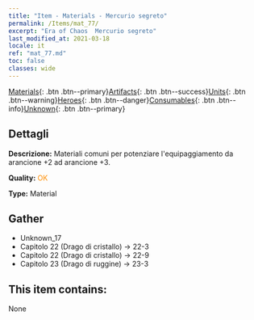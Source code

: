 ```yaml
---
title: "Item - Materials - Mercurio segreto"
permalink: /Items/mat_77/
excerpt: "Era of Chaos  Mercurio segreto"
last_modified_at: 2021-03-18
locale: it
ref: "mat_77.md"
toc: false
classes: wide
---
```

 [Materials](/it/Items/){: .btn .btn--primary}[Artifacts](/it/Items/Artifacts/){: .btn .btn--success}[Units](/it/Items/Units/){: .btn .btn--warning}[Heroes](/it/Items/Heroes/){: .btn .btn--danger}[Consumables](/it/Items/Consumables/){: .btn .btn--info}[Unknown](/it/Items/Unknown/){: .btn .btn--primary}

## Dettagli
 **Descrizione:** Materiali comuni per potenziare l'equipaggiamento da arancione +2 ad arancione +3.

 **Quality:** <span style="color: #FF8C00">OK</span>

 **Type:** Material

## Gather

*    Unknown_17 
*    Capitolo 22 (Drago di cristallo) -> 22-3 
*    Capitolo 22 (Drago di cristallo) -> 22-9 
*    Capitolo 23 (Drago di ruggine) -> 23-3 

## This item contains:

  None

